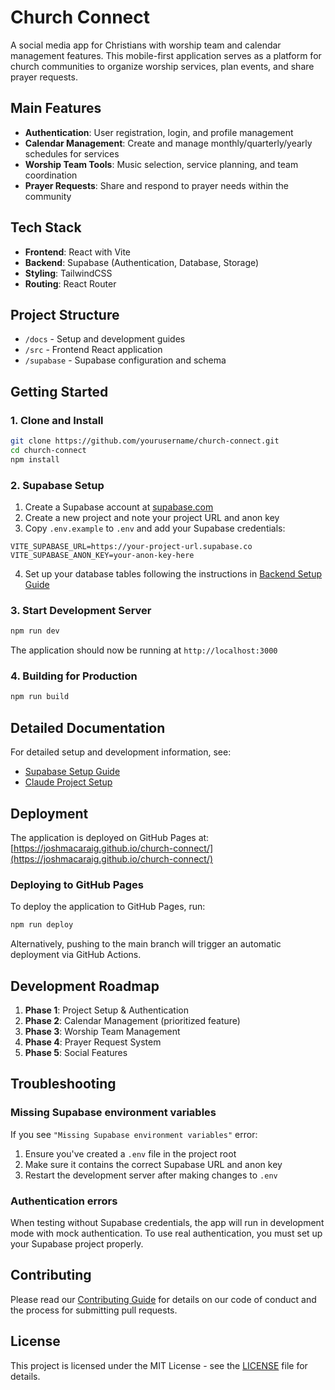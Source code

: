 # Church Connect

A social media app for Christians with worship team and calendar management features. This mobile-first application serves as a platform for church communities to organize worship services, plan events, and share prayer requests.

## Main Features

- **Authentication**: User registration, login, and profile management
- **Calendar Management**: Create and manage monthly/quarterly/yearly schedules for services
- **Worship Team Tools**: Music selection, service planning, and team coordination
- **Prayer Requests**: Share and respond to prayer needs within the community

## Tech Stack

- **Frontend**: React with Vite
- **Backend**: Supabase (Authentication, Database, Storage)
- **Styling**: TailwindCSS
- **Routing**: React Router

## Project Structure

- `/docs` - Setup and development guides
- `/src` - Frontend React application
- `/supabase` - Supabase configuration and schema

## Getting Started

### 1. Clone and Install

```bash
git clone https://github.com/yourusername/church-connect.git
cd church-connect
npm install
```

### 2. Supabase Setup

1. Create a Supabase account at [supabase.com](https://supabase.com)
2. Create a new project and note your project URL and anon key
3. Copy `.env.example` to `.env` and add your Supabase credentials:

```
VITE_SUPABASE_URL=https://your-project-url.supabase.co
VITE_SUPABASE_ANON_KEY=your-anon-key-here
```

4. Set up your database tables following the instructions in [Backend Setup Guide](./docs/BACKEND.md)

### 3. Start Development Server

```bash
npm run dev
```

The application should now be running at `http://localhost:3000`

### 4. Building for Production

```bash
npm run build
```

## Detailed Documentation

For detailed setup and development information, see:

- [Supabase Setup Guide](./docs/SUPABASE_SETUP.md)
- [Claude Project Setup](./docs/CLAUDE_PROJECT_SETUP.md)

## Deployment

The application is deployed on GitHub Pages at: [https://joshmacaraig.github.io/church-connect/](https://joshmacaraig.github.io/church-connect/)

### Deploying to GitHub Pages

To deploy the application to GitHub Pages, run:

```bash
npm run deploy
```

Alternatively, pushing to the main branch will trigger an automatic deployment via GitHub Actions.

## Development Roadmap

1. **Phase 1**: Project Setup & Authentication
2. **Phase 2**: Calendar Management (prioritized feature)
3. **Phase 3**: Worship Team Management
4. **Phase 4**: Prayer Request System
5. **Phase 5**: Social Features

## Troubleshooting

### Missing Supabase environment variables

If you see `"Missing Supabase environment variables"` error:
1. Ensure you've created a `.env` file in the project root
2. Make sure it contains the correct Supabase URL and anon key
3. Restart the development server after making changes to `.env`

### Authentication errors

When testing without Supabase credentials, the app will run in development mode with mock authentication. To use real authentication, you must set up your Supabase project properly.

## Contributing

Please read our [Contributing Guide](./docs/CONTRIBUTING.md) for details on our code of conduct and the process for submitting pull requests.

## License

This project is licensed under the MIT License - see the [LICENSE](LICENSE) file for details.
